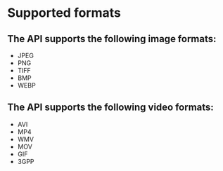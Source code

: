 # Supported formats

## The API supports the following image formats:

* JPEG
* PNG
* TIFF
* BMP
* WEBP

## The API supports the following video formats:

* AVI
* MP4
* WMV
* MOV
* GIF
* 3GPP

